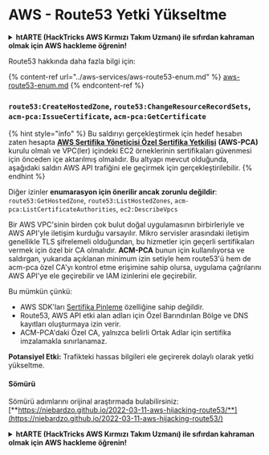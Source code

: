 # AWS - Route53 Yetki Yükseltme

<details>

<summary><strong>htARTE (HackTricks AWS Kırmızı Takım Uzmanı)</strong></a><strong> ile sıfırdan kahraman olmak için AWS hackleme öğrenin!</strong></summary>

HackTricks'ı desteklemenin diğer yolları:

* Şirketinizi HackTricks'te **reklamınızı görmek** veya **HackTricks'i PDF olarak indirmek** için [**ABONELİK PLANLARI**](https://github.com/sponsors/carlospolop)na göz atın!
* [**Resmi PEASS & HackTricks ürünlerini**](https://peass.creator-spring.com) edinin
* Özel [**NFT'lerden**](https://opensea.io/collection/the-peass-family) oluşan koleksiyonumuz [**The PEASS Family**](https://opensea.io/collection/the-peass-family)'i keşfedin
* 💬 [**Discord grubuna**](https://discord.gg/hRep4RUj7f) veya [**telegram grubuna**](https://t.me/peass) **katılın** veya **Twitter** 🐦 [**@hacktricks_live**](https://twitter.com/hacktricks_live)'ı takip edin.
* Hacking hilelerinizi [**HackTricks**](https://github.com/carlospolop/hacktricks) ve [**HackTricks Cloud**](https://github.com/carlospolop/hacktricks-cloud) github reposuna PR göndererek paylaşın.

</details>

Route53 hakkında daha fazla bilgi için:

{% content-ref url="../aws-services/aws-route53-enum.md" %}
[aws-route53-enum.md](../aws-services/aws-route53-enum.md)
{% endcontent-ref %}

### `route53:CreateHostedZone`, `route53:ChangeResourceRecordSets`, `acm-pca:IssueCertificate`, `acm-pca:GetCertificate`

{% hint style="info" %}
Bu saldırıyı gerçekleştirmek için hedef hesabın zaten hesapta [**AWS Sertifika Yöneticisi Özel Sertifika Yetkilisi**](https://aws.amazon.com/certificate-manager/private-certificate-authority/) **(AWS-PCA)** kurulu olmalı ve VPC(ler) içindeki EC2 örneklerinin sertifikaları güvenmesi için önceden içe aktarılmış olmalıdır. Bu altyapı mevcut olduğunda, aşağıdaki saldırı AWS API trafiğini ele geçirmek için gerçekleştirilebilir.
{% endhint %}

Diğer izinler **enumarasyon için önerilir ancak zorunlu değildir**: `route53:GetHostedZone`, `route53:ListHostedZones`, `acm-pca:ListCertificateAuthorities`, `ec2:DescribeVpcs`

Bir AWS VPC'sinin birden çok bulut doğal uygulamasının birbirleriyle ve AWS API'yle iletişim kurduğu varsayılır. Mikro servisler arasındaki iletişim genellikle TLS şifrelemeli olduğundan, bu hizmetler için geçerli sertifikaları vermek için özel bir CA olmalıdır. **ACM-PCA** bunun için kullanılıyorsa ve saldırgan, yukarıda açıklanan minimum izin setiyle hem route53'ü hem de acm-pca özel CA'yı kontrol etme erişimine sahip olursa, uygulama çağrılarını AWS API'ye ele geçirebilir ve IAM izinlerini ele geçirebilir.

Bu mümkün çünkü:

* AWS SDK'ları [Sertifika Pinleme](https://www.digicert.com/blog/certificate-pinning-what-is-certificate-pinning) özelliğine sahip değildir.
* Route53, AWS API etki alan adları için Özel Barındırılan Bölge ve DNS kayıtları oluşturmaya izin verir.
* ACM-PCA'daki Özel CA, yalnızca belirli Ortak Adlar için sertifika imzalamakla sınırlanamaz.

**Potansiyel Etki:** Trafikteki hassas bilgileri ele geçirerek dolaylı olarak yetki yükseltme.

#### Sömürü <a href="#discovery" id="discovery"></a>

Sömürü adımlarını orijinal araştırmada bulabilirsiniz: [**https://niebardzo.github.io/2022-03-11-aws-hijacking-route53/**](https://niebardzo.github.io/2022-03-11-aws-hijacking-route53/)

<details>

<summary><strong>htARTE (HackTricks AWS Kırmızı Takım Uzmanı)</strong></a><strong> ile sıfırdan kahraman olmak için AWS hackleme öğrenin!</strong></summary>

HackTricks'ı desteklemenin diğer yolları:

* Şirketinizi HackTricks'te **reklamınızı görmek** veya **HackTricks'i PDF olarak indirmek** için [**ABONELİK PLANLARI**](https://github.com/sponsors/carlospolop)na göz atın!
* [**Resmi PEASS & HackTricks ürünlerini**](https://peass.creator-spring.com) edinin
* Özel [**NFT'lerden**](https://opensea.io/collection/the-peass-family) oluşan koleksiyonumuz [**The PEASS Family**](https://opensea.io/collection/the-peass-family)'i keşfedin
* 💬 [**Discord grubuna**](https://discord.gg/hRep4RUj7f) veya [**telegram grubuna**](https://t.me/peass) **katılın** veya **Twitter** 🐦 [**@hacktricks_live**](https://twitter.com/hacktricks_live)'ı takip edin.
* Hacking hilelerinizi [**HackTricks**](https://github.com/carlospolop/hacktricks) ve [**HackTricks Cloud**](https://github.com/carlospolop/hacktricks-cloud) github reposuna PR göndererek paylaşın.

</details>
